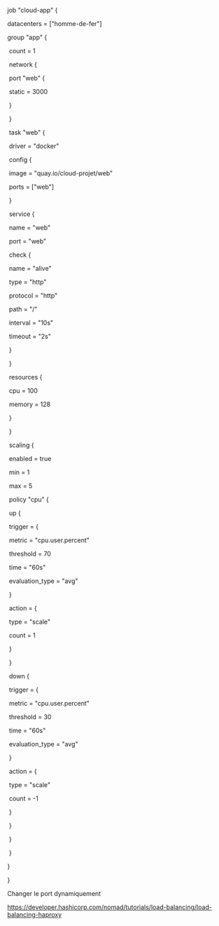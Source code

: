 job "cloud-app" {

  datacenters = ["homme-de-fer"]

  group "app" {

​    count = 1

​    network {

​      port "web" {

​        static = 3000

​      }

​    }

​    task "web" {

​      driver = "docker"

​      config {

​        image = "quay.io/cloud-projet/web"

​        ports = ["web"]

​      }

​      service {

​        name = "web"

​        port = "web"

​        check {

​          name     = "alive"

​          type     = "http"

​          protocol = "http"

​          path     = "/"

​          interval = "10s"

​          timeout  = "2s"

​        }

​      }

​      resources {

​        cpu    = 100

​        memory = 128

​      }

​    }

​    scaling {

​      enabled = true

​      min = 1

​      max = 5

​      policy "cpu" {

​        up {

​          trigger = {

​            metric          = "cpu.user.percent"

​            threshold       = 70

​            time            = "60s"

​            evaluation_type = "avg"

​          }

​          action = {

​            type = "scale"

​            count = 1

​          }

​        }

​        down {

​          trigger = {

​            metric          = "cpu.user.percent"

​            threshold       = 30

​            time            = "60s"

​            evaluation_type = "avg"

​          }

​          action = {

​            type = "scale"

​            count = -1

​          }

​        }

​      }

​    }

  }

}



Changer le port dynamiquement

https://developer.hashicorp.com/nomad/tutorials/load-balancing/load-balancing-haproxy